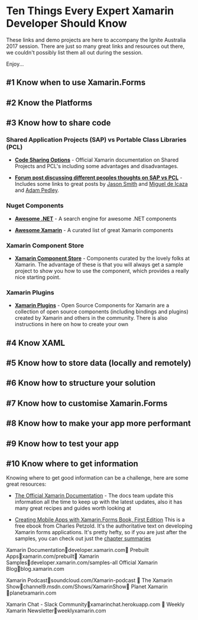 # Ten Things Every Expert Xamarin Developer Should Know

These links and demo projects are here to accompany the Ignite Australia 2017 session.  There are just so many great links and resources out there, we couldn't possibly list them all out during the session.  

Enjoy...

## #1 Know when to use Xamarin.Forms

## #2 Know the Platforms

## #3 Know how to share code
### Shared Application Projects (SAP) vs Portable Class Libraries (PCL)
* [**Code Sharing Options**](https://developer.xamarin.com/guides/cross-platform/application_fundamentals/building_cross_platform_applications/sharing_code_options/) - Official Xamarin documentation on Shared Projects and PCL's including some advantages and disadvantages.


* [**Forum post discussing different peoples thoughts on SAP vs PCL**](https://forums.xamarin.com/discussion/59381/why-shared-projects/p1) - Includes some links to great posts by [Jason Smith](http://xfcomplete.net/general/2016/01/19/pcl-or-shared-project/) and [Miguel de Icaza](http://tirania.org/blog/archive/2016/Jan-22.html) and [Adam Pedley](http://xamarinhelp.com/portable-class-library-pcl-vs-shared-projects/).

### Nuget Components
* [**Awesome .NET**](https://dotnet.libhunt.com/) - A search engine for awesome .NET components

* [**Awesome Xamarin**](https://github.com/benoitjadinon/awesome-xamarin) - A curated list of great Xamarin components
### Xamarin Component Store
* [**Xamarin Component Store**](https://components.xamarin.com/) - Components curated by the lovely folks at Xamarin.  The advantage of these is that you will always get a sample project to show you how to use the component, which provides a really nice starting point.
### Xamarin Plugins
* [**Xamarin Plugins**](https://github.com/xamarin/plugins) - Open Source Components for Xamarin are a collection of open source components (including bindings and plugins) created by Xamarin and others in the community.  There is also instructions in here on how to create your own 


## #4 Know XAML

## #5 Know how to store data (locally and remotely)

## #6 Know how to structure your solution

## #7 Know how to customise Xamarin.Forms

## #8 Know how to make your app more performant

## #9 Know how to test your app

## #10 Know where to get information
Knowing where to get good information can be a challenge, here are some great resources:
* [The Official Xamarin Documentation](https://developer.xamarin.com) - The docs team update this information all the time to keep up with the latest updates, also it has many great recipes and guides worth looking at

* [Creating Mobile Apps with Xamarin.Forms Book, First Edition](https://developer.xamarin.com/guides/xamarin-forms/creating-mobile-apps-xamarin-forms/) This is a free ebook from Charles Petzold. It's the authoritative text on developing Xamarin forms applications.  It's pretty hefty, so if you are just after the samples, you can check out just the [chapter summaries](https://developer.xamarin.com/guides/xamarin-forms/creating-mobile-apps-xamarin-forms/summaries/)

Xamarin Documentationdeveloper.xamarin.com
Prebuilt Appsxamarin.com/prebuilt
Xamarin Samplesdeveloper.xamarin.com/samples-all
Official Xamarin Blogblog.xamarin.com

Xamarin Podcastsoundcloud.com/Xamarin-podcast 
The Xamarin Showchannel9.msdn.com/Shows/XamarinShow
Planet Xamarin planetxamarin.com

Xamarin Chat - Slack Communityxamarinchat.herokuapp.com 
Weekly Xamarin Newsletterweeklyxamarin.com 
